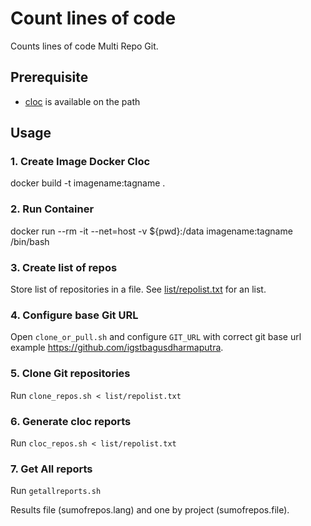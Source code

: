 # Count lines of code

Counts lines of code Multi Repo Git.


## Prerequisite

- [cloc](https://github.com/AlDanial/cloc) is available on the path 

## Usage

### 1. Create Image Docker Cloc
docker build -t imagename:tagname .

### 2. Run Container 
docker run --rm  -it --net=host -v ${pwd}:/data imagename:tagname /bin/bash

### 3. Create list of repos
Store list of repositories in a file. See [list/repolist.txt](list/repolist.txt) for an list.

### 4. Configure base Git URL 
Open `clone_or_pull.sh` and configure `GIT_URL` with correct git base url example https://github.com/igstbagusdharmaputra.

### 5. Clone Git repositories
Run `clone_repos.sh < list/repolist.txt`

### 6. Generate cloc reports
Run `cloc_repos.sh < list/repolist.txt`

### 7. Get All reports
Run `getallreports.sh`

Results file (sumofrepos.lang) and one by project (sumofrepos.file).
